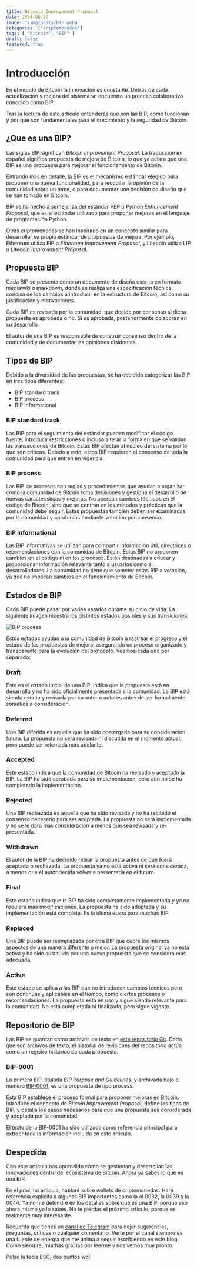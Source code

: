 ```yaml
---
title: Bitcoin Improvement Proposal
date: 2024-06-27
image: "/img/posts/bip.webp"
categories: ["criptomonedas"]
tags: [ "bitcoin", "BIP" ]
draft: false
featured: true
---
```


# Introducción

En el mundo de Bitcoin la innovación es constante. Detrás de cada actualización y mejora del sistema se encuentra un proceso colaborativo conocido como BIP.

Tras la lectura de este articulo entenderás que son las BIP, como funcionan y por qué son fundamentales para el crecimiento y la seguridad de Bitcoin.

## ¿Que es una BIP?

Las siglas BIP significan *Bitcoin Improvement Proposal*. La traducción en español significa propuesta de mejora de Bitcoin, lo que ya aclara que una BIP es una propuesta para mejorar el funcionamiento de Bitcoin.

Entrando mas en detalle, la BIP es el mecanismo estándar elegido para proponer una nueva funcionalidad, para recopilar la opinión de la comunidad sobre un tema, o para documentar una decisión de diseño que se han tomado en Bitcoin.

BIP se ha hecho a semejanza del estándar PEP o *Python Enhancement Proposal*, que es el estándar utilizado para proponer mejoras en el lenguaje de programación Python.

Otras criptomonedas se han inspirado en un concepto similar para desarrollar su propio estándar de propuestas de mejora. Por ejemplo, Ethereum utiliza EIP o *Ethereum Improvement Proposal*, y Litecoin utiliza LIP o *Litecoin Improvement Proposal*.

## Propuesta BIP

Cada BIP se presenta como un documento de diseño escrito en formato mediawiki o markdown, donde se realiza una especificación técnica concisa de los cambios a introducir en la estructura de Bitcoin, así como su justificación y motivaciones.

Cada BIP es revisado por la comunidad, que decide por consenso si dicha propuesta es aprobada o no. Si es aprobada, posteriormente colaboran en su desarrollo.

El autor de una BIP es responsable de construir consenso dentro de la comunidad y de documentar las opiniones disidentes.

## Tipos de BIP

Debido a la diversidad de las propuestas, se ha decidido categorizar las BIP en tres tipos diferentes:

- BIP standard track
- BIP process
- BIP informational

### BIP standard track

Las BIP para el seguimiento del estándar pueden modificar el código fuente, introducir restricciones o incluso alterar la forma en que se validan las transacciones de Bitcoin. Estas BIP afectan al núcleo del sistema por lo que son criticas. Debido a esto, estos BIP requieren el consenso de toda la comunidad para que entren en vigencia.

### BIP process

Las BIP de procesos son reglas y procedimientos que ayudan a organizar cómo la comunidad de Bitcoin toma decisiones y gestiona el desarrollo de nuevas características y mejoras. No abordan cambios técnicos en el código de Bitcoin, sino que se centran en los métodos y prácticas que la comunidad debe seguir. Estas propuestas también deben ser examinadas por la comunidad y aprobadas mediante votación por consenso.

### BIP informational

Las BIP informativas se utilizan para compartir información útil, directrices o recomendaciones con la comunidad de Bitcoin. Estas BIP no proponen cambios en el código ni en los procesos. Están destinadas a educar y proporcionar información relevante tanto a usuarios como a desarrolladores. La comunidad no tiene que someter estas BIP a votación, ya que no implican cambios en el funcionamiento de Bitcoin.

## Estados de BIP

Cada BIP puede pasar por varios estados durante su ciclo de vida. La siguiente imagen muestra los distintos estados posibles y sus transiciones:

![BIP process](/img/bip-process.webp)

Estos estados ayudan a la comunidad de Bitcoin a rastrear el progreso y el estado de las propuestas de mejora, asegurando un proceso organizado y transparente para la evolución del protocolo. Veamos cada uno por separado:

### Draft

Este es el estado inicial de una BIP. Indica que la propuesta está en desarrollo y no ha sido oficialmente presentada a la comunidad. La BIP está siendo escrita y revisada por su autor o autores antes de ser formalmente sometida a consideración.

### Deferred

Una BIP diferida es aquella que ha sido postergada para su consideración futura. La propuesta no será revisada ni discutida en el momento actual, pero puede ser retomada más adelante.

### Accepted

Este estado indica que la comunidad de Bitcoin ha revisado y aceptado la BIP. La BIP ha sido aprobada para su implementación, pero aún no se ha completado la implementación.

### Rejected

Una BIP rechazada es aquella que ha sido revisada y no ha recibido el consenso necesario para ser aceptada. La propuesta no será implementada y no se le dará más consideración a menos que sea revisada y re-presentada.

### Withdrawn

El autor de la BIP ha decidido retirar la propuesta antes de que fuera aceptada o rechazada. La propuesta ya no está activa ni será considerada, a menos que el autor decida volver a presentarla en el futuro.

### Final

Este estado indica que la BIP ha sido completamente implementada y ya no requiere más modificaciones. La propuesta ha sido adoptada y su implementación está completa. Es la última etapa para muchas BIP.

### Replaced

Una BIP puede ser reemplazada por otra BIP que cubre los mismos aspectos de una manera diferente o mejor. La propuesta original ya no está activa y ha sido sustituida por una nueva propuesta que se considera más adecuada.

### Active

Este estado se aplica a las BIP que no introducen cambios técnicos pero son continuas y aplicables en el tiempo, como ciertos procesos o recomendaciones. La propuesta está en uso y sigue siendo relevante para la comunidad. No está completada ni finalizada, pero sigue vigente.

## Repositorio de BIP

Las BIP se guardan como archivos de texto en [este repositorio Git](https://github.com/bitcoin/bips). Dado que son archivos de texto, el historial de revisiones del repositorio actúa como un registro histórico de cada propuesta.

### BIP-0001

La primera BIP, titulada *BIP Purpose and Guidelines*, y archivada bajo el numero [BIP-0001](https://github.com/bitcoin/bips/blob/master/bip-0001.mediawiki), es una propuesta de tipo process.

Esta BIP establece el proceso formal para proponer mejoras en Bitcoin. Introduce el concepto de *Bitcoin Improvement Proposal*, define los tipos de BIP, y detalla los pasos necesarios para que una propuesta sea considerada y adoptada por la comunidad.

El texto de la BIP-0001 ha sido utilizada como referencia principal para extraer toda la información incluida en este articulo.

## Despedida

Con este articulo has aprendido cómo se gestionan y desarrollan las innovaciones dentro del ecosistema de Bitcoin. Ahora ya sabes lo que es una BIP.

En el próximo articulo, hablaré sobre wallets de criptomonedas. Haré referencia explícita a algunas BIP importantes como la el 0032, la 0039 o la 0044. Ya no me detendré en los detalles sobre qué es una BIP, porque eso ahora mismo ya lo sabes. No te pierdas el próximo articulo, porque es realmente muy interesante.

Recuerda que tienes un [canal de Telegram](https://t.me/lateclaescape) para dejar sugerencias, preguntas, críticas o cualquier comentario. Verte por el canal siempre es una fuente de energía que me anima a seguir escribiendo en este blog. Como siempre, muchas gracias por leerme y nos vemos muy pronto.

Pulso la tecla ESC, dos puntos wq!
